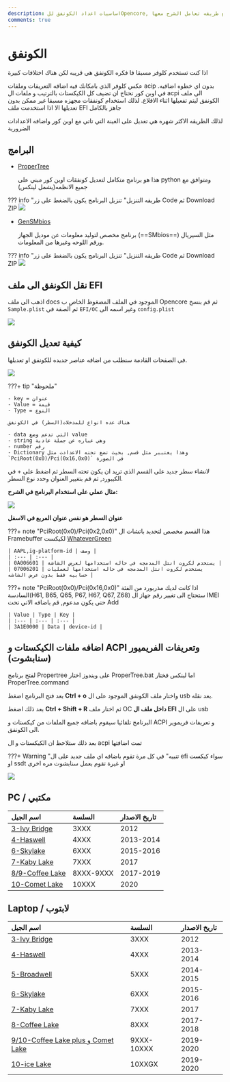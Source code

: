 ```yaml
---
description: اساسيات اعداد الكونفق للOpencore, وما البرامج التي تحتاجها مع طريقه تعامل الشرح معها.
comments: true
---
```


# الكونفق

اذا كنت تستخدم كلوفر مسبقا فا فكره الكونفق هي قريبه لكن هناك اختلافات كبيرة

عكس كلوفر الذي بامكانك فيه اضافه التعريفات وملفات acip بدون اي خطوه اضافيه.
في اوبن كور تحتاج ان تضيف كل الكيكستات بالترتيب و ملفات ال acpi الى ملف الكونفق ليتم تفعيلها اثناء الاقلاع.
لذلك استخدام كونفقات مجهزه مسبقا غير ممكن بدون تعديلها الا اذا استخدمت ملف  EFI جاهز بالكامل

لذلك الطريقه الاكثر شهره هي تعديل على العينة التي تاتي مع اوبن كور واضافه الاعدادات الضرورية

## البرامج

- [ProperTree](https://github.com/corpnewt/propertree)

    هذا هو برنامج متكامل لتعديل كونفقات اوبن كور مبني على python ومتوافق مع جميع الانظمه(يشمل لينكس)

??? info "طريقه التنزيل"
	تنزيل البرنامج يكون بالضغط على زر Code ثم Download ZIP
	![](/img/Github-zip.png)


- [GenSMbios](https://github.com/corpnewt/GenSMBIOS)
	
	برنامج مخصص لتوليد معلومات عن موديل الجهاز (==SMbios==) مثل السيريال ورقم اللوحه وغيرها من المعلومات.

??? info "طريقه التنزيل"
	تنزيل البرنامج يكون بالضغط على زر Code ثم Download ZIP
	![](/img/Github-zip.png)

## نقل الكونفق الى ملف EFI

اذهب الى ملف docs الموجود في الملف المضغوط الخاص ب Opencore ثم قم بنسخ `Sample.plist` ثم ألصقة في `EFI/OC` وغير اسمه الى `config.plist`

![](/img/EFI-setup/archive-sample.png)

## كيفية تعديل الكونفق

في الصفحات القادمة سنطلب من اضافه عناصر جديده للكونفق او تعديلها.

![](/img/EFI-setup/propertree-guide.png)

???+ tip "ملحوظة"

	- key = عنوان 
	- Value = قيمة
	- Type = النوع
	
	هناك عده انواع للمدخلات(السطر) في الكونفق
	
	- data التي تدعم وضع value
	- string وهي عباره عن جملة عادية
	- number رقم
	- Dictionary وهذا يعتببر مثل قسم, بحيث تضع تحته الاعدادت مثل `PciRoot(0x0)/Pci(0x16,0x0)` في الصورة

لانشاء سطر جديد على القسم الذي تريد ان يكون تحته السطر ثم اضغط على + في الكيبورد, ثم قم بتغيير العنوان وحدد نوع السطر.

**مثال عملي على استخدام البرنامج في الشرح:**


![](/img/config-setup/3rd-gen/deviceprop.png)

**عنوان السطر هو نفس عنوان المربع في الاسفل**

???+ note "PciRoot(0x0)/Pci(0x2,0x0)"
	هذا القسم مخصص لتحديد باتشات ال Framebuffer لكيكست [WhateverGreen](/EFI-setup/gathering-kexts#gpus)

	| AAPL,ig-platform-id | وصف |
	| :--- | :--- |
	| 0A006601 | يستخدم لكروت انتل المدمجه في حاله استخدامها لعرض الشاشة |
	| 07006201 | يستخدم لكروت انتل المدمجه في حاله استخدامها لعمليات حسابيه فقط بدون عرض الشاشه |


???+ note "PciRoot(0x0)/Pci(0x16,0x0)"
	اذا كانت لديك مذربورد من الفئة السادسة(H61, B65, Q65, P67, H67, Q67, Z68) ستحتاج الى تغيير رقم جهاز ال IMEI حتى يكون مدعوم,
	قم باضافه الاتي تحت Add
	
	| Value | Type | Key |
	| :--- | :--- | :--- |
	| 3A1E0000 | Data | device-id |

## اضافه ملفات الكيكستات و ACPI وتعريفات الفريميور (سنابشوت)

لفتح برنامج Propertree على ويندوز اختار ProperTree.bat اما لينكس فختار ProperTree.command

بعد فتح البرنامج اضغط **Ctrl + o** واختار ملف الكونفق الموجود على ال usb بعد نقله.

بعد ذلك اضغط **Ctrl + Shift + R** ثم اختار ملف OC **داخل ملف ال EFI** على ال usb

البرنامج تلقائيا سيقوم باضافه جميع الملفات من كيكستات و ACPI و تعريفات فريموير الى الكونفق.

بعد ذلك ستلاحظ ان الكيكستات و ال acpi تمت اضافتها


???+ Warning "تنبيه"
	في كل مرة تقوم باضافه اي ملف جديد على ال efi سواء كيكست او ssdt او غيرة تقوم بعمل سنابشوت مره اخرى

![](/img/EFI-setup/propertree-snapshot.png)

## PC / مكتبي

| اسم الجيل | السلسة | تاريخ الاصدار |
| :--- | :--- | :--- |
| [3-Ivy Bridge](/config-setup/3rd-gen) | 3XXX | 2012 |
| [4-Haswell](/config-setup/4th-gen) | 4XXX | 2013-2014 |
| [6-Skylake](/config-setup/6th-gen) | 6XXX | 2015-2016 |
| [7-Kaby Lake](/config-setup/7th-gen) | 7XXX | 2017 |
| [8/9-Coffee Lake](/config-setup/8th-gen) | 8XXX-9XXX | 2017-2019 |
| [10-Comet Lake](/config-setup/10th-gen) | 10XXX | 2020 |

## Laptop / لابتوب

| اسم الجيل | السلسة | تاريخ الاصدار |
| :--- | :--- | :--- |
| [3-Ivy Bridge](/config-setup/laptops/3rd-gen/) | 3XXX | 2012 |
| [4-Haswell](/config-setup/laptops/4th-gen/) | 4XXX | 2013-2014 |
| [5-Broadwell](/config-setup/laptops/5th-gen/) | 5XXX | 2014-2015 |
| [6-Skylake](/config-setup/laptops/6th-gen/) | 6XXX | 2015-2016 |
| [7-Kaby Lake](/config-setup/laptops/7th-gen/) | 7XXX | 2017 |
| [8-Coffee Lake](/config-setup/laptops/8th-gen/) | 8XXX | 2017-2018 |
| [9/10-Coffee Lake plus و Comet Lake](/config-setup/laptops/9th-gen/) | 9XXX-10XXX | 2019-2020 |
| [10-ice Lake](/config-setup/laptops/ice-lake/) | 10XXGX | 2019-2020 |
